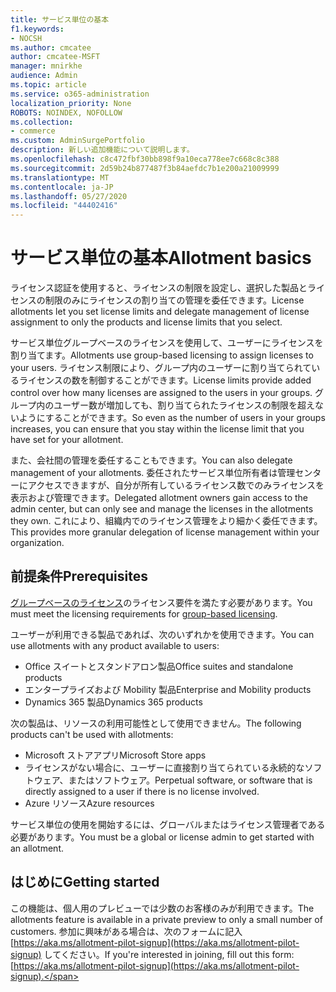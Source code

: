 ```yaml
---
title: サービス単位の基本
f1.keywords:
- NOCSH
ms.author: cmcatee
author: cmcatee-MSFT
manager: mnirkhe
audience: Admin
ms.topic: article
ms.service: o365-administration
localization_priority: None
ROBOTS: NOINDEX, NOFOLLOW
ms.collection:
- commerce
ms.custom: AdminSurgePortfolio
description: 新しい追加機能について説明します。
ms.openlocfilehash: c8c472fbf30bb898f9a10eca778ee7c668c8c388
ms.sourcegitcommit: 2d59b24b877487f3b84aefdc7b1e200a21009999
ms.translationtype: MT
ms.contentlocale: ja-JP
ms.lasthandoff: 05/27/2020
ms.locfileid: "44402416"
---
```

# <a name="allotment-basics"></a><span data-ttu-id="9916a-103">サービス単位の基本</span><span class="sxs-lookup"><span data-stu-id="9916a-103">Allotment basics</span></span>

<span data-ttu-id="9916a-104">ライセンス認証を使用すると、ライセンスの制限を設定し、選択した製品とライセンスの制限のみにライセンスの割り当ての管理を委任できます。</span><span class="sxs-lookup"><span data-stu-id="9916a-104">License allotments let you set license limits and delegate management of license assignment to only the products and license limits that you select.</span></span>

<span data-ttu-id="9916a-105">サービス単位グループベースのライセンスを使用して、ユーザーにライセンスを割り当てます。</span><span class="sxs-lookup"><span data-stu-id="9916a-105">Allotments use group-based licensing to assign licenses to your users.</span></span> <span data-ttu-id="9916a-106">ライセンス制限により、グループ内のユーザーに割り当てられているライセンスの数を制御することができます。</span><span class="sxs-lookup"><span data-stu-id="9916a-106">License limits provide added control over how many licenses are assigned to the users in your groups.</span></span> <span data-ttu-id="9916a-107">グループ内のユーザー数が増加しても、割り当てられたライセンスの制限を超えないようにすることができます。</span><span class="sxs-lookup"><span data-stu-id="9916a-107">So even as the number of users in your groups increases, you can ensure that you stay within the license limit that you have set for your allotment.</span></span>

<span data-ttu-id="9916a-108">また、会社間の管理を委任することもできます。</span><span class="sxs-lookup"><span data-stu-id="9916a-108">You can also delegate management of your allotments.</span></span> <span data-ttu-id="9916a-109">委任されたサービス単位所有者は管理センターにアクセスできますが、自分が所有しているライセンス数でのみライセンスを表示および管理できます。</span><span class="sxs-lookup"><span data-stu-id="9916a-109">Delegated allotment owners gain access to the admin center, but can only see and manage the licenses in the allotments they own.</span></span> <span data-ttu-id="9916a-110">これにより、組織内でのライセンス管理をより細かく委任できます。</span><span class="sxs-lookup"><span data-stu-id="9916a-110">This provides more granular delegation of license management within your organization.</span></span>

## <a name="prerequisites"></a><span data-ttu-id="9916a-111">前提条件</span><span class="sxs-lookup"><span data-stu-id="9916a-111">Prerequisites</span></span>

<span data-ttu-id="9916a-112">[グループベースのライセンス](https://docs.microsoft.com/azure/active-directory/fundamentals/active-directory-licensing-whatis-azure-portal#licensing-requirements)のライセンス要件を満たす必要があります。</span><span class="sxs-lookup"><span data-stu-id="9916a-112">You must meet the licensing requirements for [group-based licensing](https://docs.microsoft.com/azure/active-directory/fundamentals/active-directory-licensing-whatis-azure-portal#licensing-requirements).</span></span>

<span data-ttu-id="9916a-113">ユーザーが利用できる製品であれば、次のいずれかを使用できます。</span><span class="sxs-lookup"><span data-stu-id="9916a-113">You can use allotments with any product available to users:</span></span>

- <span data-ttu-id="9916a-114">Office スイートとスタンドアロン製品</span><span class="sxs-lookup"><span data-stu-id="9916a-114">Office suites and standalone products</span></span>
- <span data-ttu-id="9916a-115">エンタープライズおよび Mobility 製品</span><span class="sxs-lookup"><span data-stu-id="9916a-115">Enterprise and Mobility products</span></span>
- <span data-ttu-id="9916a-116">Dynamics 365 製品</span><span class="sxs-lookup"><span data-stu-id="9916a-116">Dynamics 365 products</span></span>

<span data-ttu-id="9916a-117">次の製品は、リソースの利用可能性として使用できません。</span><span class="sxs-lookup"><span data-stu-id="9916a-117">The following products can't be used with allotments:</span></span>

- <span data-ttu-id="9916a-118">Microsoft ストアアプリ</span><span class="sxs-lookup"><span data-stu-id="9916a-118">Microsoft Store apps</span></span>
- <span data-ttu-id="9916a-119">ライセンスがない場合に、ユーザーに直接割り当てられている永続的なソフトウェア、またはソフトウェア。</span><span class="sxs-lookup"><span data-stu-id="9916a-119">Perpetual software, or software that is directly assigned to a user if there is no license involved.</span></span>
- <span data-ttu-id="9916a-120">Azure リソース</span><span class="sxs-lookup"><span data-stu-id="9916a-120">Azure resources</span></span>

<span data-ttu-id="9916a-121">サービス単位の使用を開始するには、グローバルまたはライセンス管理者である必要があります。</span><span class="sxs-lookup"><span data-stu-id="9916a-121">You must be a global or license admin to get started with an allotment.</span></span>

## <a name="getting-started"></a><span data-ttu-id="9916a-122">はじめに</span><span class="sxs-lookup"><span data-stu-id="9916a-122">Getting started</span></span>

<span data-ttu-id="9916a-123">この機能は、個人用のプレビューでは少数のお客様のみが利用できます。</span><span class="sxs-lookup"><span data-stu-id="9916a-123">The allotments feature is available in a private preview to only a small number of customers.</span></span> <span data-ttu-id="9916a-124">参加に興味がある場合は、次のフォームに記入 [https://aka.ms/allotment-pilot-signup](https://aka.ms/allotment-pilot-signup) してください。</span><span class="sxs-lookup"><span data-stu-id="9916a-124">If you're interested in joining, fill out this form: [https://aka.ms/allotment-pilot-signup](https://aka.ms/allotment-pilot-signup).</span></span>
